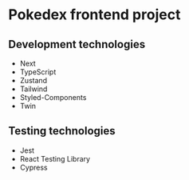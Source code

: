 # Pokedex frontend project

## Development technologies
- Next
- TypeScript
- Zustand
- Tailwind
- Styled-Components
- Twin

## Testing technologies
- Jest
- React Testing Library
- Cypress
